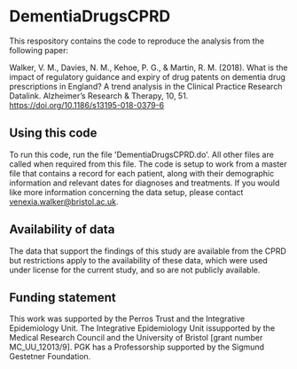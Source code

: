 # DementiaDrugsCPRD

This respository contains the code to reproduce the analysis from the following paper:

Walker, V. M., Davies, N. M., Kehoe, P. G., & Martin, R. M. (2018). What is the impact of regulatory guidance and expiry of drug patents on dementia drug prescriptions in England? A trend analysis in the Clinical Practice Research Datalink. Alzheimer’s Research & Therapy, 10, 51. https://doi.org/10.1186/s13195-018-0379-6

## Using this code

To run this code, run the file 'DementiaDrugsCPRD.do'. All other files are called when required from this file. The code is setup to work from a master file that contains a record for each patient, along with their demographic information and relevant dates for diagnoses and treatments. If you would like more information concerning the data setup, please contact venexia.walker@bristol.ac.uk. 

## Availability of data

The data that support the findings of this study are available from the CPRD but restrictions apply to the availability of these data, which were used under license for the current study, and so are not publicly available.

## Funding statement

This work was supported by the Perros Trust and the Integrative Epidemiology Unit. The
Integrative Epidemiology Unit issupported by the Medical Research Council and the University
of Bristol [grant number MC_UU_12013/9]. PGK has a Professorship supported by the Sigmund
Gestetner Foundation.  

